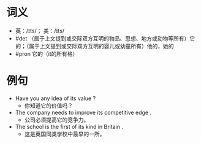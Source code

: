 # 词义
- 英：/ɪts/； 美：/ɪts/
- #det （属于上文提到或交际双方互明的物品、思想、地方或动物等所有）它的；（属于上文提到或交际双方互明的婴儿或幼童所有）他的，她的
- #pron 它的（it的所有格）
# 例句
- Have you any idea of its value ?
	- 你知道它的价值吗？
- The company needs to improve its competitive edge .
	- 公司必须提高它的竞争力。
- The school is the first of its kind in Britain .
	- 这是英国同类学校中最早的一所。
